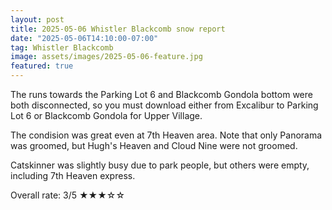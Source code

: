 ```yaml
---
layout: post
title: 2025-05-06 Whistler Blackcomb snow report
date: "2025-05-06T14:10:00-07:00"
tag: Whistler Blackcomb
image: assets/images/2025-05-06-feature.jpg
featured: true
---
```


The runs towards the Parking Lot 6 and Blackcomb Gondola bottom were both disconnected, so you must download either from Excalibur to Parking Lot 6 or Blackcomb Gondola for Upper Village.

The condision was great even at 7th Heaven area. Note that only Panorama was groomed, but Hugh's Heaven and Cloud Nine were not groomed.

Catskinner was slightly busy due to park people, but others were empty, including 7th Heaven express.

Overall rate: 3/5 ★★★☆☆
